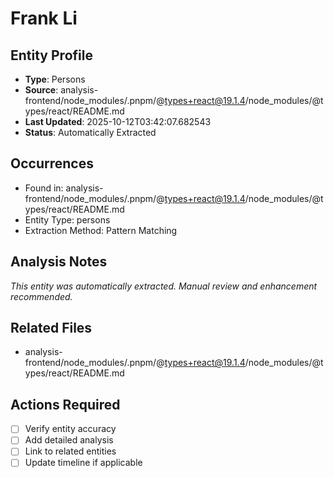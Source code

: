 # Frank Li

## Entity Profile
- **Type**: Persons
- **Source**: analysis-frontend/node_modules/.pnpm/@types+react@19.1.4/node_modules/@types/react/README.md
- **Last Updated**: 2025-10-12T03:42:07.682543
- **Status**: Automatically Extracted

## Occurrences
- Found in: analysis-frontend/node_modules/.pnpm/@types+react@19.1.4/node_modules/@types/react/README.md
- Entity Type: persons
- Extraction Method: Pattern Matching

## Analysis Notes
*This entity was automatically extracted. Manual review and enhancement recommended.*

## Related Files
- analysis-frontend/node_modules/.pnpm/@types+react@19.1.4/node_modules/@types/react/README.md

## Actions Required
- [ ] Verify entity accuracy
- [ ] Add detailed analysis
- [ ] Link to related entities
- [ ] Update timeline if applicable
